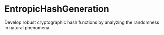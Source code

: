# EntropicHashGeneration
Develop robust cryptographic hash functions by analyzing the randomness in natural phenomena.
